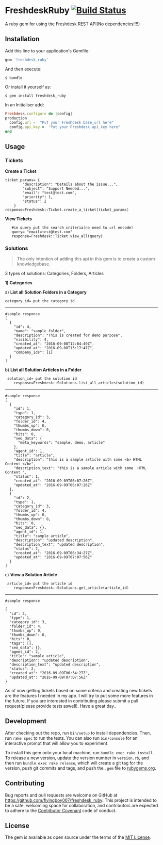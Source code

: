 # FreshdeskRuby [![Build Status](https://travis-ci.org/flyingboy007/freshdesk_ruby.svg?branch=master)](https://travis-ci.org/flyingboy007/freshdesk_ruby)

A ruby gem for using the Freshdesk REST API(No dependencies!!!!)

## Installation

Add this line to your application's Gemfile:

```ruby
gem 'freshdesk_ruby'
```

And then execute:

    $ bundle

Or install it yourself as:

    $ gem install freshdesk_ruby
In an Initialiser add:

```ruby
Freshdesk.configure do |config|
production
  config.url =  "Put your Freshdesk base_url here"
  config.api_key =  "Put your Freshdesk api_key here"  
end
```    

## Usage

### Tickets
**Create a Ticket**
 

    ticket_params= {
            "description": "Details about the issue...",
            "subject": "Support Needed...",
            "email": "test@test.com",
            "priority": 1,
            "status": 2
        }
    response=Freshdesk::Ticket.create_a_ticket(ticket_params)

**View Tickets**

       #in query put the search criteria(no need to url encode)
       query= "email=test@test.com"
       response=Freshdesk::Ticket.view_all(query)

### Solutions

> The only intention of adding this api in this gem is to create a
> custom knowledgebase.  

3 types of solutions: Categories, Folders, Articles
 
 **1) Categories**
 
 a) **List all Solution Folders in a Category**

    category_id= put the category id 


----------


    #sample response
    [
      {
        "id": 4,
        "name": "sample folder",
        "description": "This is created for demo purpose",
        "visibility": 4,
        "created_at": "2016-09-08T12:04:49Z",
        "updated_at": "2016-09-08T13:17:47Z",
        "company_ids": [1]
      }
    ]

b) **List all Solution Articles in a Folder**

     solution_id= put the solution id 
        response=Freshdesk::Solutions.list_all_articles(solution_id)
    


----------


    #sample response
    [
      {
        "id": 1,
        "type": 1,
        "category_id": 3,
        "folder_id": 4,
        "thumbs_up": 0,
        "thumbs_down": 0,
        "hits": 0,
        "seo_data": {
          "meta_keywords": "sample, demo, article"
        },
        "agent_id": 1,
        "title": "article",
        "description": "this is a sample article with some <b> HTML Content </b>",
        "description_text": "this is a sample article with some  HTML Content ",
        "status": 1,
        "created_at": "2016-09-09T06:07:26Z",
        "updated_at": "2016-09-09T06:07:26Z"
      },
      {
        "id": 2,
        "type": 1,
        "category_id": 3,
        "folder_id": 4,
        "thumbs_up": 0,
        "thumbs_down": 0,
        "hits": 0,
        "seo_data": {},
        "agent_id": 1,
        "title": "sample article",
        "description": "updated description",
        "description_text": "updated description",
        "status": 2,
        "created_at": "2016-09-09T06:34:27Z",
        "updated_at": "2016-09-09T07:07:56Z"
      }
    ]
c) **View a Solution Article**

     article_id= put the article id 
        response=Freshdesk::Solutions.get_article(article_id)
        


----------


    
    #sample response

    {
      "id": 2,
      "type": 1,
      "category_id": 3,
      "folder_id": 4,
      "thumbs_up": 0,
      "thumbs_down": 0,
      "hits": 0,
      "tags": [],
      "seo_data": {},
      "agent_id": 2,
      "title": "sample article",
      "description": "updated description",
      "description_text": "updated description",
      "status": 2,
      "created_at": "2016-09-09T06:34:27Z",
      "updated_at": "2016-09-09T07:07:56Z"
    }

As of now getting tickets based on some criteria and creating new tickets are the features I needed in my app.  I will try to put some more features in the future. If you are interested in contributing please submit a pull request(please provide tests aswell). Have a great day..
         
## Development

After checking out the repo, run `bin/setup` to install dependencies. Then, run `rake spec` to run the tests. You can also run `bin/console` for an interactive prompt that will allow you to experiment.

To install this gem onto your local machine, run `bundle exec rake install`. To release a new version, update the version number in `version.rb`, and then run `bundle exec rake release`, which will create a git tag for the version, push git commits and tags, and push the `.gem` file to [rubygems.org](https://rubygems.org).

## Contributing

Bug reports and pull requests are welcome on GitHub at https://github.com/flyingboy007/freshdesk_ruby. This project is intended to be a safe, welcoming space for collaboration, and contributors are expected to adhere to the [Contributor Covenant](http://contributor-covenant.org) code of conduct.


## License

The gem is available as open source under the terms of the [MIT License](http://opensource.org/licenses/MIT).

